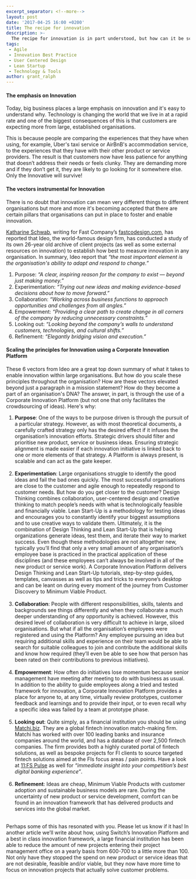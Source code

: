 ```yaml
---
excerpt_separator: <!--more-->
layout: post
date: '2017-04-25 16:00 +0200'
title: The recipe for innovation
description: >-
  The recipe for innovation is in part understood, but how can it be scaled throughout an organisation?
tags:
 - Agile
 - Innovation Best Practice
 - User Centered Design
 - Lean Startup
 - Technology & Tools
author: grant_ralph
---
```

#### The emphasis on Innovation


Today, big business places a large emphasis on innovation and it's easy to understand why. Technology is changing the world that we live in at a rapid rate and one of the biggest consequences of this is that customers are expecting more from large, established organisations.

<!--more-->

This is because people are comparing the experiences that they have when using, for example, Uber's taxi service or AirBnB's accommodation service, to the experiences that they have with their other product or service providers. The result is that customers now have less patience for anything that doesn’t address their needs or feels clunky. They are demanding more and if they don’t get it, they are likely to go looking for it somewhere else. Only the Innovative will survive!

#### The vectors instrumental for Innovation

There is no doubt that innovation can mean very different things to different organisations but more and more it's becoming accepted that there are certain pillars that organisations can put in place to foster and enable innovation.

[Katharine Schwab](https://www.fastcodesign.com/user/katharine-schwab), writing for Fast Company’s [fastcodesign.com](https://fastcodesign.com), has reported that Ideo, the world-famous design firm, has conducted a study of its own 26-year old archive of client projects (as well as some external resources on innovation) to establish how best to measure innovation in any organisation. In summary, Ideo report that *“the most important element is the organisation's ability to adapt and respond to change.”*

1. Purpose: *“A clear, inspiring reason for the company to exist — beyond just making money.”*
2. Experimentation: *“Trying out new ideas and making evidence-based decisions about how to move forward.”*
3. Collaboration: *“Working across business functions to approach opportunities and challenges from all angles.”*
4. Empowerment: *“Providing a clear path to create change in all corners of the company by reducing unnecessary constraints.”*
5. Looking out: *“Looking beyond the company’s walls to understand customers, technologies, and cultural shifts.”*
6. Refinement: *“Elegantly bridging vision and execution.”*

#### Scaling the principles for Innovation using a Corporate Innovation Platform

These 6 vectors from Ideo are a great top down summary of what it takes to enable innovation within large organisations. But how do you scale these principles throughout the organisation? How are these vectors elevated beyond just a paragraph in a mission statement? How do they become a part of an organisation's DNA? The answer, in part, is through the use of a Corporate Innovation Platform (but not one that only facilitates the crowdsourcing of ideas). Here's why:

1. **Purpose**: One of the ways to be purpose driven is through the pursuit of a particular strategy. However, as with most theoretical documents, a carefully crafted strategy only has the desired effect if it infuses the organisation’s innovation efforts. Strategic drivers should filter and prioritise new product, service or business ideas. Ensuring strategic alignment is made easier if each innovation initiative is linked back to one or more elements of that strategy. A Platform is always present, is scalable and can act as the gate keeper. <br/> <br/>
2. **Experimentation**: Large organisations struggle to identify the good ideas and fail the bad ones quickly. The most successful organisations are close to the customer and agile enough to repeatedly respond to customer needs. But how do you get closer to the customer? Design Thinking combines collaboration, user-centered design and creative thinking to match people’s needs with what is technologically feasible and financially viable. Lean Start-Up is a methodology for testing ideas and encourages you to constantly identify your biggest assumptions and to use creative ways to validate them. Ultimately, it is the combination of Design Thinking and Lean Start-Up that is helping organizations generate ideas, test them, and iterate their way to market success. Even though these methodologies are not altogether new, typically you’ll find that only a very small amount of any organisation’s employee base is practiced in the practical application of these disciplines (and these employees can’t always be involved in all of the new product or service work). A Corporate Innovation Platform delivers Design Thinking and Lean Start-Up tutorials, step-by-step guides, templates, canvasses as well as tips and tricks to everyone’s desktop and can be leant on during every moment of the journey from Customer Discovery to Minimum Viable Product. <br/> <br/>
3. **Collaboration**: People with different responsibilities, skills, talents and backgrounds see things differently and when they collaborate a much deeper understanding of any opportunity is achieved. However, this desired level of collaboration is very difficult to achieve in large, siloed organisations. But what if all the organisation’s employees were registered and using the Platform? Any employee pursuing an idea but requiring additional skills and experience on their team would be able to search for suitable colleagues to join and contribute the additional skills and know how required (they’ll even be able to see how that person has been rated on their contributions to previous initiatives). <br/> <br/>
4. **Empowerment**: How often do initiatives lose momentum because senior management have meeting after meeting to do with business as usual. In addition to the ability to guide employees along a tried and tested framework for innovation, a Corporate Innovation Platform provides a place for anyone to, at any time, virtually review prototypes, customer feedback and learnings and to provide their input, or to even recall why a specific idea was failed by a team at prototype phase. <br/> <br/>
5. **Looking out**: Quite simply, as a financial institution you should be using [Matchi.biz](http://matchi.biz). They are a global fintech innovation match-making firm. Matchi has worked with over 100 leading banks and insurance companies around the world, and has a database of over 2,500 fintech companies. The firm provides both a highly curated portal of fintech solutions, as well as bespoke projects for FI clients to source targeted fintech solutions aimed at the FIs focus areas / pain points.  Have a look at [11:FS Pulse](https://11fs.com/services/11fs-pulse/) as well for *“immediate insight into your competition’s best digital banking experience”*. <br/> <br/>
6. **Refinement**: Ideas are cheap, Minimum Viable Products with customer adoption and sustainable business models are rare. During the uncertainty of new product or service development, comfort can be found in an innovation framework that has delivered products and services into the global market. <br/> <br/>

Perhaps some of this has resonated with you. Please let us know if it has! In another article we’ll write about how, using Switch’s Innovation Platform and a best in class innovation framework, a large financial institution has been able to reduce the amount of new projects entering their project management office on a yearly basis from 600-700 to a little more than 100. Not only have they stopped the spend on new product or service ideas that are not desirable, feasible and/or viable, but they now have more time to focus on innovation projects that actually solve customer problems.
